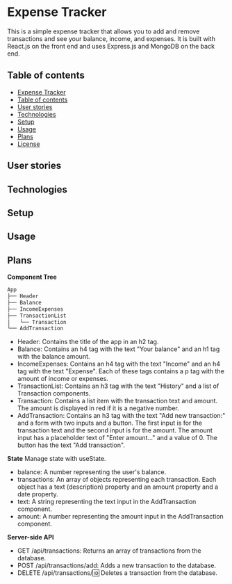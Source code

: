 # Expense Tracker

This is a simple expense tracker that allows you to add and remove transactions and see your balance, income, and expenses. It is built with React.js on the front end and uses Express.js and MongoDB on the back end.

## Table of contents

- [Expense Tracker](#expense-tracker)
- [Table of contents](#table-of-contents)
- [User stories](#user-stories)
- [Technologies](#technologies)
- [Setup](#setup)
- [Usage](#usage)
- [Plans](#plans)
- [License](#license)

## User stories

## Technologies

## Setup

## Usage

## Plans
**Component Tree**
```bash
App
├── Header
├── Balance
├── IncomeExpenses
├── TransactionList
│   └── Transaction
└── AddTransaction
```
- Header: Contains the title of the app in an h2 tag.
- Balance: Contains an h4 tag with the text "Your balance" and an h1 tag with the balance amount.
- IncomeExpenses: Contains an h4 tag with the text "Income" and an h4 tag with the text "Expense". Each of these tags contains a p tag with the amount of income or expenses.
- TransactionList: Contains an h3 tag with the text "History" and a list of Transaction components.
- Transaction: Contains a list item with the transaction text and amount. The amount is displayed in red if it is a negative number.
- AddTransaction: Contains an h3 tag with the text "Add new transaction:" and a form with two inputs and a button. The first input is for the transaction text and the second input is for the amount. The amount input has a placeholder text of "Enter amount..." and a value of 0. The button has the text "Add transaction".

**State**
Manage state with useState.
- balance: A number representing the user's balance.
- transactions: An array of objects representing each transaction. Each object has a text (description) property and an amount property and a date property.
- text: A string representing the text input in the AddTransaction component.
- amount: A number representing the amount input in the AddTransaction component.

**Server-side API**
- GET /api/transactions: Returns an array of transactions from the database.
- POST /api/transactions/add: Adds a new transaction to the database.
- DELETE /api/transactions/:id: Deletes a transaction from the database.


